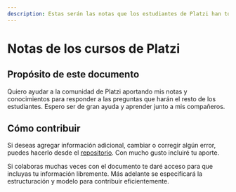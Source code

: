 ```yaml
---
description: Estas serán las notas que los estudiantes de Platzi han tomado
---
```


# Notas de los cursos de Platzi

## Propósito de este documento

Quiero ayudar a la comunidad de Platzi aportando mis notas y conocimientos para responder a las preguntas que harán el resto de los estudiantes. Espero ser de gran ayuda y aprender junto a mis compañeros. 

## Cómo contribuir

Si deseas agregar información adicional, cambiar o corregir algún error, puedes hacerlo desde el [repositorio](https://github.com/AugustoBarco/Notas_recolectadas). Con mucho gusto incluiré tu aporte.

Si colaboras muchas veces con el documento te daré acceso para que incluyas tu información libremente. Más adelante se especificará la estructuración y modelo para contribuir eficientemente. 
